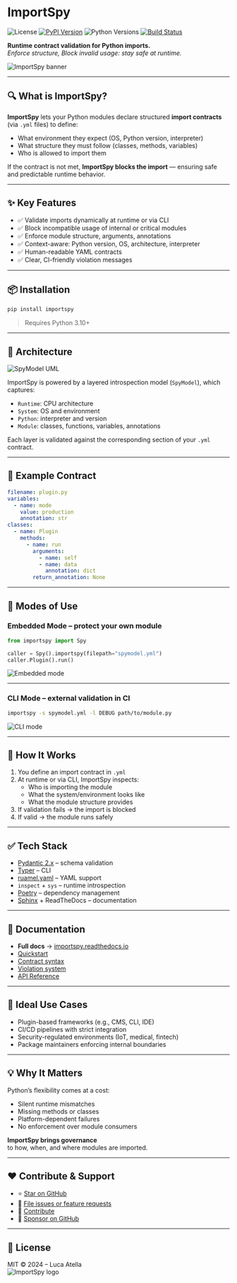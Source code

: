 # ImportSpy

![License](https://img.shields.io/github/license/atellaluca/importspy)
[![PyPI Version](https://img.shields.io/pypi/v/importspy)](https://pypi.org/project/importspy/)
![Python Versions](https://img.shields.io/pypi/pyversions/importspy)
[![Build Status](https://img.shields.io/github/actions/workflow/status/atellaluca/ImportSpy/python-package.yml?branch=main)](https://github.com/atellaluca/ImportSpy/actions/workflows/python-package.yml)

**Runtime contract validation for Python imports.**  
_Enforce structure, Block invalid usage: stay safe at runtime._

![ImportSpy banner](https://raw.githubusercontent.com/atellaluca/ImportSpy/refs/heads/main/docs/assets/importspy-banner_500px.png)

---

## 🔍 What is ImportSpy?

**ImportSpy** lets your Python modules declare structured **import contracts** (via `.yml` files) to define:

- What environment they expect (OS, Python version, interpreter)
- What structure they must follow (classes, methods, variables)
- Who is allowed to import them

If the contract is not met, **ImportSpy blocks the import** — ensuring safe and predictable runtime behavior.

---

## ✨ Key Features

- ✅ Validate imports dynamically at runtime or via CLI  
- ✅ Block incompatible usage of internal or critical modules  
- ✅ Enforce module structure, arguments, annotations  
- ✅ Context-aware: Python version, OS, architecture, interpreter  
- ✅ Human-readable YAML contracts  
- ✅ Clear, CI-friendly violation messages  

---

## 📦 Installation

```bash
pip install importspy
```

> Requires Python 3.10+

---

## 📐 Architecture

![SpyModel UML](https://raw.githubusercontent.com/atellaluca/ImportSpy/refs/heads/main/docs/assets/importspy-spy-model-architecture.png)

ImportSpy is powered by a layered introspection model (`SpyModel`), which captures:

- `Runtime`: CPU architecture  
- `System`: OS and environment  
- `Python`: interpreter and version  
- `Module`: classes, functions, variables, annotations  

Each layer is validated against the corresponding section of your `.yml` contract.

---

## 📜 Example Contract

```yaml
filename: plugin.py
variables:
  - name: mode
    value: production
    annotation: str
classes:
  - name: Plugin
    methods:
      - name: run
        arguments:
          - name: self
          - name: data
            annotation: dict
        return_annotation: None
```

---

## 🔧 Modes of Use

### Embedded Mode – protect your own module

```python
from importspy import Spy

caller = Spy().importspy(filepath="spymodel.yml")
caller.Plugin().run()
```

![Embedded mode](https://raw.githubusercontent.com/atellaluca/ImportSpy/refs/heads/main/docs/assets/importspy-embedded-mode.png)

---

### CLI Mode – external validation in CI

```bash
importspy -s spymodel.yml -l DEBUG path/to/module.py
```

![CLI mode](https://raw.githubusercontent.com/atellaluca/ImportSpy/refs/heads/main/docs/assets/importspy-works.png)

---

## 🧠 How It Works

1. You define an import contract in `.yml`  
2. At runtime or via CLI, ImportSpy inspects:  
   - Who is importing the module  
   - What the system/environment looks like  
   - What the module structure provides  
3. If validation fails → the import is blocked  
4. If valid → the module runs safely  

---

## ✅ Tech Stack

- [Pydantic 2.x](https://docs.pydantic.dev) – schema validation  
- [Typer](https://typer.tiangolo.com) – CLI  
- [ruamel.yaml](https://yaml.readthedocs.io/) – YAML support  
- `inspect` + `sys` – runtime introspection  
- [Poetry](https://python-poetry.org) – dependency management  
- [Sphinx](https://www.sphinx-doc.org) + ReadTheDocs – documentation  

---

## 📘 Documentation

- **Full docs** → [importspy.readthedocs.io](https://importspy.readthedocs.io)  
- [Quickstart](https://importspy.readthedocs.io/en/latest/intro/quickstart.html)  
- [Contract syntax](https://importspy.readthedocs.io/en/latest/contracts/syntax.html)  
- [Violation system](https://importspy.readthedocs.io/en/latest/advanced/violations.html)  
- [API Reference](https://importspy.readthedocs.io/en/latest/api-reference.html)  

---

## 🚀 Ideal Use Cases

- Plugin-based frameworks (e.g., CMS, CLI, IDE)  
- CI/CD pipelines with strict integration  
- Security-regulated environments (IoT, medical, fintech)  
- Package maintainers enforcing internal boundaries  

---

## 💡 Why It Matters

Python’s flexibility comes at a cost:

- Silent runtime mismatches  
- Missing methods or classes  
- Platform-dependent failures  
- No enforcement over module consumers  

**ImportSpy brings governance**  
to how, when, and where modules are imported.

---

## ❤️ Contribute & Support

- ⭐ [Star on GitHub](https://github.com/atellaluca/ImportSpy)  
- 🐛 [File issues or feature requests](https://github.com/atellaluca/ImportSpy/issues)  
- 🤝 [Contribute](https://github.com/atellaluca/ImportSpy/blob/main/CONTRIBUTING.md)  
- 💖 [Sponsor on GitHub](https://github.com/sponsors/atellaluca)  

---

## 📜 License

MIT © 2024 – Luca Atella  
![ImportSpy logo](https://raw.githubusercontent.com/atellaluca/ImportSpy/refs/heads/main/docs/assets/importspy-logo_100px.png)
